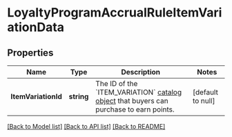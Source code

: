 # LoyaltyProgramAccrualRuleItemVariationData

## Properties
Name | Type | Description | Notes
------------ | ------------- | ------------- | -------------
**ItemVariationId** | **string** | The ID of the &#x60;ITEM_VARIATION&#x60; [catalog object](https://developer.squareup.com/reference/square_2024-01-18/objects/CatalogObject) that buyers can purchase to earn points. | [default to null]

[[Back to Model list]](../README.md#documentation-for-models) [[Back to API list]](../README.md#documentation-for-api-endpoints) [[Back to README]](../README.md)

